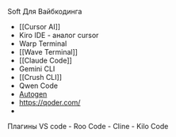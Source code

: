 Soft Для Вайбкодинга

- [[Cursor AI]]
- Kiro IDE - аналог cursor
- Warp Terminal
- [[Wave Terminal]]
- [[Claude Code]]
- Gemini CLI
- [[Crush CLI]]
- Qwen Code
- [Autogen](https://microsoft.github.io/autogen/stable//index.html)
- https://qoder.com/
- 

Плагины VS code
	 - Roo Code
	 - Cline
	 - Kilo Code


